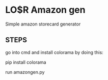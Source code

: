 # LO$R Amazon gen
Simple amazon storecard generator

## STEPS

go into cmd and install colorama by doing this:
  
  pip install colorama
 
 run amazongen.py
